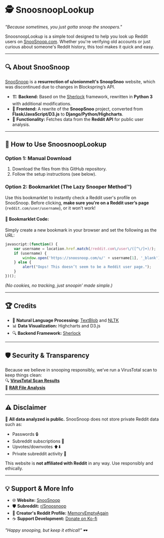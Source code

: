 # 🕵️ SnoosnoopLookup  
*"Because sometimes, you just gotta snoop the snoopers."*  

SnoosnoopLookup is a simple tool designed to help you look up Reddit users on [SnooSnoop.com](https://snoosnoop.com). Whether you're verifying old accounts or just curious about someone's Reddit history, this tool makes it quick and easy.  

---

## 🔍 About SnooSnoop  

[SnooSnoop](https://snoosnoop.com) is a **resurrection of u/onionmelt's SnoopSnoo** website, which was discontinued due to changes in Blockspring’s API.  

- 🏗️ **Backend:** Based on the [Sherlock](https://github.com/sherlock-project/sherlock) framework, rewritten in **Python 3** with additional modifications.  
- 🎨 **Frontend:** A rewrite of the **SnoopSnoo** project, converted from **Flask/JavaScript/D3.js** to **Django/Python/Highcharts**.  
- 📡 **Functionality:** Fetches data from the **Reddit API** for public user analysis.  

---

## 🚀 How to Use SnoosnoopLookup  

### Option 1: Manual Download  
1. Download the files from this GitHub repository.  
2. Follow the setup instructions (see below).  

### Option 2: Bookmarklet (The Lazy Snooper Method™)  
Use this bookmarklet to instantly check a Reddit user's profile on SnooSnoop. Before clicking, **make sure you're on a Reddit user’s page** (`reddit.com/user/username`), or it won’t work!  

#### 📌 Bookmarklet Code:  
Simply create a new bookmark in your browser and set the following as the URL:  

```js
javascript:(function() { 
    var username = location.href.match(/reddit.com\/user\/([^\/]+)/); 
    if (username) { 
        window.open('https://snoosnoop.com/u/' + username[1], '_blank'); 
    } else { 
        alert("Oops! This doesn’t seem to be a Reddit user page."); 
    } 
})();
```
*(No cookies, no tracking, just snoopin’ made simple.)*  

---

## 🏆 Credits  

- 🧠 **Natural Language Processing:** [TextBlob](https://textblob.readthedocs.io/en/dev/) and [NLTK](https://www.nltk.org/)  
- 📊 **Data Visualization:** Highcharts and D3.js  
- 🔍 **Backend Framework:** [Sherlock](https://github.com/sherlock-project/sherlock)  

---

## 🛡️ Security & Transparency  

Because we believe in snooping responsibly, we’ve run a VirusTotal scan to keep things clean:  
🔍 **[VirusTotal Scan Results](https://www.virustotal.com/gui/file/3d115b9f24f83d0d563f5a6e60cb406428aa68e19d28940bcc91cb6315dc327)**  
📁 **[RAR File Analysis](https://www.virustotal.com/gui/file-analysis/ODlIYWQxZTQwYmM3Yg0YjJiNmEwMDk5MjZiZmJnNzM6MTczODM3NTQ3Mg==)**  

---

## ⚠️ Disclaimer  

🔸 **All data analyzed is public.** SnooSnoop does not store private Reddit data such as:  
- Passwords 🔒  
- Subreddit subscriptions 📜  
- Upvotes/downvotes ⬆️⬇️  
- Private subreddit activity 🚫  

This website is **not affiliated with Reddit** in any way. Use responsibly and ethically.  

---

## 💡 Support & More Info  

- 🌐 **Website:** [SnooSnoop](https://snoosnoop.com/)  
- 🛡️ **Subreddit:** [r/Snoosnoop](https://www.reddit.com/r/snoosnoop/)  
- 👤 **Creator's Reddit Profile:** [MemoryEmptyAgain](https://www.reddit.com/user/MemoryEmptyAgain/)  
- ☕ **Support Development:** [Donate on Ko-fi](https://ko-fi.com/memoryemptyagain)  

*"Happy snooping, but keep it ethical!"* 🕶️ 
